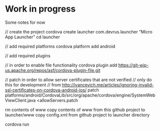 # Work in progress

Some notes for now

// create the project
cordova create launcher com.devrus.launcher "Micro App Launcher"
cd launcher

// add required platforms
cordova platform add android


// add required plugins

// in order to enable file functionality
cordova plugin add https://git-wip-us.apache.org/repos/asf/cordova-plugin-file.git

// patch in order to allow server certificates that are not verified 
// only do this for development
// from http://ivancevich.me/articles/ignoring-invalid-ssl-certificates-on-cordova-android-ios/
patch platforms/android/CordovaLib/src/org/apache/cordova/engine/SystemWebViewClient.java <allowServers.patch

rm contents of www
copy contents of www from this github project to launcher/www
copy config.xml from github project to launcher directory

cordova run


